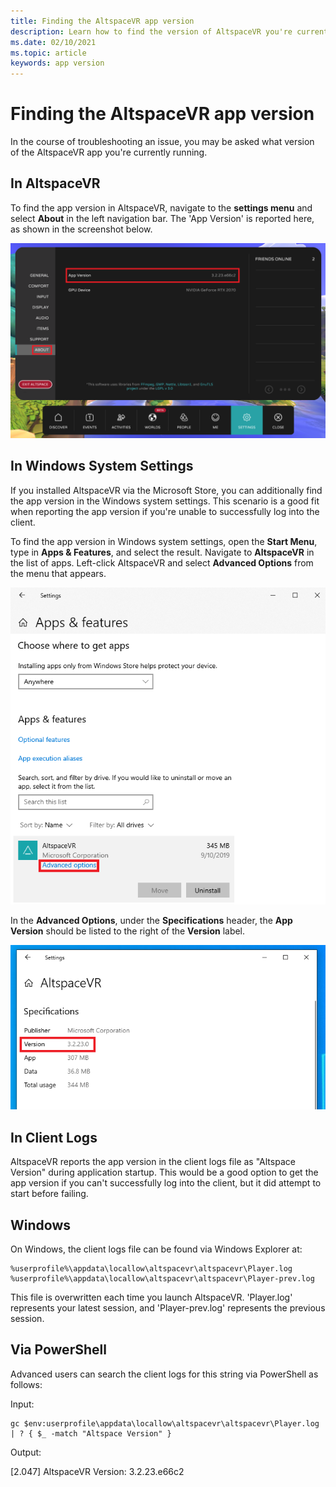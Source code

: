 ```yaml
---
title: Finding the AltspaceVR app version
description: Learn how to find the version of AltspaceVR you're currently running.
ms.date: 02/10/2021
ms.topic: article
keywords: app version
---
```


# Finding the AltspaceVR app version

In the course of troubleshooting an issue, you may be asked what version of the AltspaceVR app you're currently running.

## In AltspaceVR

To find the app version in AltspaceVR, navigate to the **settings menu** and select **About** in the left navigation bar. The 'App Version' is reported here, as shown in the screenshot below.

![Settings menu open with about panel open](images/app-version-img-01.png)

## In Windows System Settings

If you installed AltspaceVR via the Microsoft Store, you can additionally find the app version in the Windows system settings.  This scenario is a good fit when reporting the app version if you're unable to successfully log into the client.

To find the app version in Windows system settings, open the **Start Menu**, type in **Apps & Features**, and select the result. Navigate to **AltspaceVR** in the list of apps. Left-click AltspaceVR and select **Advanced Options** from the menu that appears.

![Apps and features menu open with advanced option highlighted](images/app-version-img-02.png)

In the **Advanced Options**, under the **Specifications** header, the **App Version** should be listed to the right of the **Version** label.

![Advanced options open with app version highlighted](images/app-version-img-03.png)

## In Client Logs

AltspaceVR reports the app version in the client logs file as "Altspace Version" during application startup. This would be a good option to get the app version if you can't successfully log into the client, but it did attempt to start before failing.

## Windows

On Windows, the client logs file can be found via Windows Explorer at:

```
%userprofile%\appdata\locallow\altspacevr\altspacevr\Player.log
%userprofile%\appdata\locallow\altspacevr\altspacevr\Player-prev.log
```

This file is overwritten each time you launch AltspaceVR. 'Player.log' represents your latest session, and 'Player-prev.log' represents the previous session.

## Via PowerShell

Advanced users can search the client logs for this string via PowerShell as follows:

Input:

```
gc $env:userprofile\appdata\locallow\altspacevr\altspacevr\Player.log | ? { $_ -match "Altspace Version" }
```

Output:

[2.047] AltspaceVR Version: 3.2.23.e66c2